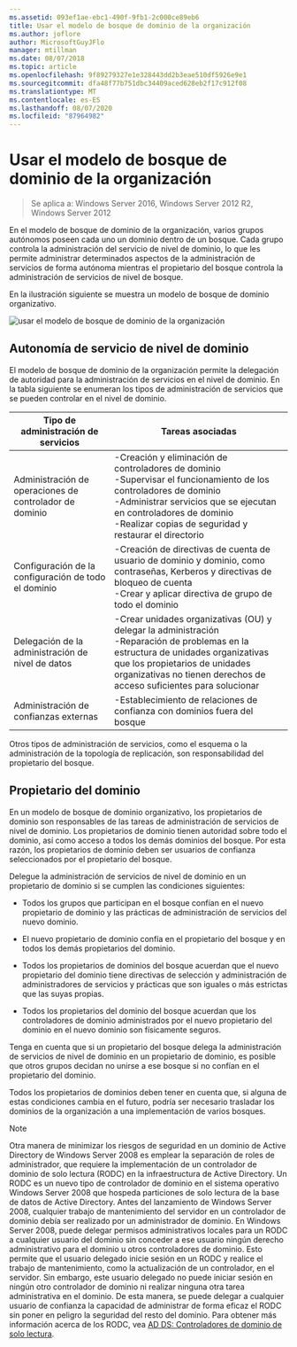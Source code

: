 ```yaml
---
ms.assetid: 093ef1ae-ebc1-490f-9fb1-2c000ce89eb6
title: Usar el modelo de bosque de dominio de la organización
ms.author: joflore
author: MicrosoftGuyJFlo
manager: mtillman
ms.date: 08/07/2018
ms.topic: article
ms.openlocfilehash: 9f89279327e1e328443dd2b3eae510df5926e9e1
ms.sourcegitcommit: dfa48f77b751dbc34409aced628eb2f17c912f08
ms.translationtype: MT
ms.contentlocale: es-ES
ms.lasthandoff: 08/07/2020
ms.locfileid: "87964982"
---
```

# <a name="using-the-organizational-domain-forest-model"></a>Usar el modelo de bosque de dominio de la organización

> Se aplica a: Windows Server 2016, Windows Server 2012 R2, Windows Server 2012

En el modelo de bosque de dominio de la organización, varios grupos autónomos poseen cada uno un dominio dentro de un bosque. Cada grupo controla la administración del servicio de nivel de dominio, lo que les permite administrar determinados aspectos de la administración de servicios de forma autónoma mientras el propietario del bosque controla la administración de servicios de nivel de bosque.

En la ilustración siguiente se muestra un modelo de bosque de dominio organizativo.

![usar el modelo de bosque de dominio de la organización](../../media/Using-the-Organizational-Domain-Forest-Model/c50a3c6a-b0e4-43ec-ad62-f05d05f0bbd2.gif)

## <a name="domain-level-service-autonomy"></a>Autonomía de servicio de nivel de dominio

El modelo de bosque de dominio de la organización permite la delegación de autoridad para la administración de servicios en el nivel de dominio. En la tabla siguiente se enumeran los tipos de administración de servicios que se pueden controlar en el nivel de dominio.

| Tipo de administración de servicios | Tareas asociadas |
| -------------------------- |----------------- |
| Administración de operaciones de controlador de dominio    | -Creación y eliminación de controladores de dominio<br />-Supervisar el funcionamiento de los controladores de dominio<br />-Administrar servicios que se ejecutan en controladores de dominio<br />-Realizar copias de seguridad y restaurar el directorio |
| Configuración de la configuración de todo el dominio         | -Creación de directivas de cuenta de usuario de dominio y dominio, como contraseñas, Kerberos y directivas de bloqueo de cuenta<br />-Crear y aplicar directiva de grupo de todo el dominio |
| Delegación de la administración de nivel de datos       | -Crear unidades organizativas (OU) y delegar la administración<br />-Reparación de problemas en la estructura de unidades organizativas que los propietarios de unidades organizativas no tienen derechos de acceso suficientes para solucionar |
| Administración de confianzas externas | -Establecimiento de relaciones de confianza con dominios fuera del bosque |

Otros tipos de administración de servicios, como el esquema o la administración de la topología de replicación, son responsabilidad del propietario del bosque.

## <a name="domain-owner"></a>Propietario del dominio

En un modelo de bosque de dominio organizativo, los propietarios de dominio son responsables de las tareas de administración de servicios de nivel de dominio. Los propietarios de dominio tienen autoridad sobre todo el dominio, así como acceso a todos los demás dominios del bosque. Por esta razón, los propietarios de dominio deben ser usuarios de confianza seleccionados por el propietario del bosque.

Delegue la administración de servicios de nivel de dominio en un propietario de dominio si se cumplen las condiciones siguientes:

- Todos los grupos que participan en el bosque confían en el nuevo propietario de dominio y las prácticas de administración de servicios del nuevo dominio.

- El nuevo propietario de dominio confía en el propietario del bosque y en todos los demás propietarios del dominio.

- Todos los propietarios de dominios del bosque acuerdan que el nuevo propietario del dominio tiene directivas de selección y administración de administradores de servicios y prácticas que son iguales o más estrictas que las suyas propias.

- Todos los propietarios del dominio del bosque acuerdan que los controladores de dominio administrados por el nuevo propietario del dominio en el nuevo dominio son físicamente seguros.

Tenga en cuenta que si un propietario del bosque delega la administración de servicios de nivel de dominio en un propietario de dominio, es posible que otros grupos decidan no unirse a ese bosque si no confían en el propietario del dominio.

Todos los propietarios de dominios deben tener en cuenta que, si alguna de estas condiciones cambia en el futuro, podría ser necesario trasladar los dominios de la organización a una implementación de varios bosques.

> [!NOTE]
> Otra manera de minimizar los riesgos de seguridad en un dominio de Active Directory de Windows Server 2008 es emplear la separación de roles de administrador, que requiere la implementación de un controlador de dominio de solo lectura (RODC) en la infraestructura de Active Directory. Un RODC es un nuevo tipo de controlador de dominio en el sistema operativo Windows Server 2008 que hospeda particiones de solo lectura de la base de datos de Active Directory. Antes del lanzamiento de Windows Server 2008, cualquier trabajo de mantenimiento del servidor en un controlador de dominio debía ser realizado por un administrador de dominio. En Windows Server 2008, puede delegar permisos administrativos locales para un RODC a cualquier usuario del dominio sin conceder a ese usuario ningún derecho administrativo para el dominio u otros controladores de dominio. Esto permite que el usuario delegado inicie sesión en un RODC y realice el trabajo de mantenimiento, como la actualización de un controlador, en el servidor. Sin embargo, este usuario delegado no puede iniciar sesión en ningún otro controlador de dominio ni realizar ninguna otra tarea administrativa en el dominio. De esta manera, se puede delegar a cualquier usuario de confianza la capacidad de administrar de forma eficaz el RODC sin poner en peligro la seguridad del resto del dominio. Para obtener más información acerca de los RODC, vea [AD DS: Controladores de dominio de solo lectura](/previous-versions/windows/it-pro/windows-server-2008-r2-and-2008/cc732801(v=ws.10)).

